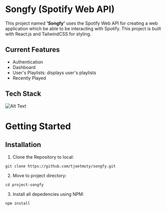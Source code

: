 # Songfy (Spotify Web API)
This project named **'Songfy'** uses the Spotify Web API for creating a web application which be able to be interacting with Spotify. This project is built with React.js and TailwindCSS for styling.

## Current Features
- Authentication
- Dashboard
- User's Playlists: displays user's playlists
- Recently Played

## Tech Stack

![Alt Text](https://skillicons.dev/icons?i=javascript,react,tailwindcss&perline=10)

# Getting Started
## Installation
1. Clone the Repository to local:
```
git clone https://github.com/tjoetmuty/songfy.git
```
2. Move to project directory:
```
cd project-songfy
```
3. Install all depedencies using NPM:
```
npm install
```
<!-- ## Setting up Environment 
1. Go to `config.js` file on the `helpers` folder

## How to Use:
1.  -->
